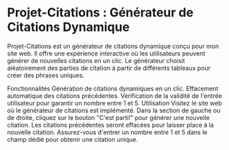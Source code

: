 # Projet-Citations : Générateur de Citations Dynamique
Projet-Citations est un générateur de citations dynamique conçu pour mon site web. Il offre une expérience interactive où les utilisateurs peuvent générer de nouvelles citations en un clic. Le générateur choisit aléatoirement des parties de citation à partir de différents tableaux pour créer des phrases uniques.

Fonctionnalités
Génération de citations dynamiques en un clic.
Effacement automatique des citations précédentes.
Vérification de la validité de l'entrée utilisateur pour garantir un nombre entre 1 et 5.
Utilisation
Visitez le site web où le générateur de citations est implémenté.
Dans la section de gauche ou de droite, cliquez sur le bouton "C'est parti!" pour générer une nouvelle citation.
Les citations précédentes seront effacées pour laisser place à la nouvelle citation.
Assurez-vous d'entrer un nombre entre 1 et 5 dans le champ dédié pour obtenir une citation unique.
